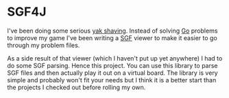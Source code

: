 SGF4J
=====

I've been doing some serious [yak shaving](https://en.wiktionary.org/wiki/yak_shaving). Instead of solving [Go](https://en.wikipedia.org/wiki/Go_(game)) problems to improve my game I've been writing a [SGF](http://www.red-bean.com/sgf/) viewer to make it easier to go through my problem files.

As a side result of that viewer (which I haven't put up yet anywhere) I had to do some SGF parsing. Hence this project. You can use this library to parse SGF files and then actually play it out on a virtual board. The library is very simple and probably won't fit your needs but I think it is a better start than the projects I checked out before rolling my own.
